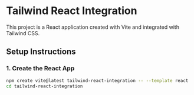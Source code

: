 # Tailwind React Integration

This project is a React application created with Vite and integrated with Tailwind CSS.

## Setup Instructions

### 1. Create the React App
```bash
npm create vite@latest tailwind-react-integration -- --template react
cd tailwind-react-integration
